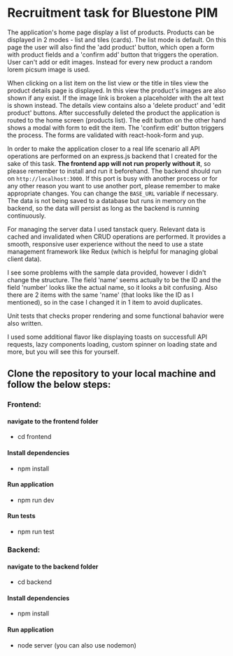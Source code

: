 # Recruitment task for Bluestone PIM

The application's home page display a list of products. Products can be displayed in 2 modes - list and tiles (cards). The list mode is default. On this page the user will also find the 'add product' button, which open a form with product fields and a 'confirm add' button that triggers the operation. User can't add or edit images. Instead for every new product a random lorem picsum image is used.

When clicking on a list item on the list view or the title in tiles view the product details page is displayed. In this view the product's images are also shown if any exist. If the image link is broken a placeholder with the alt text is shown instead. The details view contains also a 'delete product' and 'edit product' buttons. After successfully deleted the product the application is routed to the home screen (products list). The edit button on the other hand shows a modal with form to edit the item. The 'confirm edit' button triggers the process. The forms are validated with react-hook-form and yup.

In order to make the application closer to a real life scenario all API operations are performed on an express.js backend that I created for the sake of this task. **The frontend app will not run properly without it**, so please remember to install and run it beforehand. The backend should run on `http://localhost:3000`. If this port is busy with another process or for any other reason you want to use another port, please remember to make appropriate changes. You can change the `BASE_URL` variable if necessary. The data is not being saved to a database but runs in memory on the backend, so the data will persist as long as the backend is running continuously.

For managing the server data I used tanstack query. Relevant data is cached and invalidated when CRUD operations are performed. It provides a smooth, responsive user experience without the need to use a state management framework like Redux (which is helpful for managing global client data).

I see some problems with the sample data provided, however I didn't change the structure. The field 'name' seems actually to be the ID and the field 'number' looks like the actual name, so it looks a bit confusing. Also there are 2 items with the same 'name' (that looks like the ID as I mentioned), so in the case I changed it in 1 item to avoid duplicates.

Unit tests that checks proper rendering and some functional bahavior were also written.

I used some additional flavor like displaying toasts on successfull API requests, lazy components loading, custom spinner on loading state and more, but you will see this for yourself.

## Clone the repository to your local machine and follow the below steps:

### Frontend:

#### navigate to the frontend folder

- cd frontend

#### Install dependencies

- npm install

#### Run application

- npm run dev

#### Run tests

- npm run test

### Backend:

#### navigate to the backend folder

- cd backend

#### Install dependencies

- npm install

#### Run application

- node server (you can also use nodemon)
